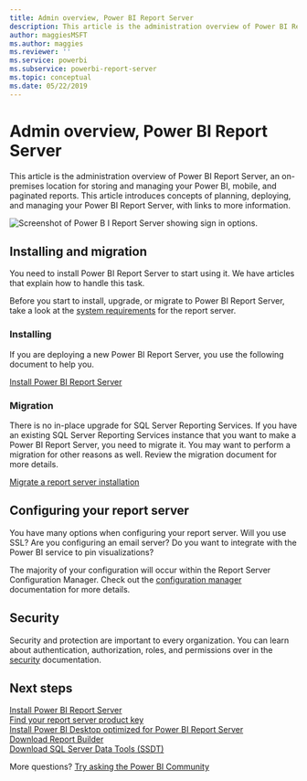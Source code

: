 ```yaml
---
title: Admin overview, Power BI Report Server
description: This article is the administration overview of Power BI Report Server, an on-premises location for storing and managing your Power BI, mobile, and paginated reports.
author: maggiesMSFT
ms.author: maggies
ms.reviewer: ''
ms.service: powerbi
ms.subservice: powerbi-report-server
ms.topic: conceptual
ms.date: 05/22/2019
---
```

# Admin overview, Power BI Report Server
This article is the administration overview of Power BI Report Server, an on-premises location for storing and managing your Power BI, mobile, and paginated reports. This article introduces concepts of planning, deploying, and managing your Power BI Report Server, with links to more information.

![Screenshot of Power B I Report Server showing sign in options.](media/admin-handbook-overview/admin-handbook.png)
 
## Installing and migration
You need to install Power BI Report Server to start using it. We have articles that explain how to handle this task.

Before you start to install, upgrade, or migrate to Power BI Report Server, take a look at the [system requirements](system-requirements.md) for the report server.

### Installing
If you are deploying a new Power BI Report Server, you use the following document to help you. 

[Install Power BI Report Server](install-report-server.md)

### Migration
There is no in-place upgrade for SQL Server Reporting Services. If you have an existing SQL Server Reporting Services instance that you want to make a Power BI Report Server, you need to migrate it. You may want to perform a migration for other reasons as well. Review the migration document for more details.

[Migrate a report server installation](migrate-report-server.md)

## Configuring your report server
You have many options when configuring your report server. Will you use SSL? Are you configuring an email server? Do you want to integrate with the Power BI service to pin visualizations?

The majority of your configuration will occur within the Report Server Configuration Manager. Check out the [configuration manager](/sql/reporting-services/install-windows/reporting-services-configuration-manager-native-mode) documentation for more details.

## Security
Security and protection are important to every organization. You can learn about authentication, authorization, roles, and permissions over in the [security](/sql/reporting-services/security/reporting-services-security-and-protection) documentation.

## Next steps
[Install Power BI Report Server](install-report-server.md)  
[Find your report server product key](find-product-key.md)  
[Install Power BI Desktop optimized for Power BI Report Server](install-powerbi-desktop.md)  
[Download Report Builder](https://www.microsoft.com/download/details.aspx?id=53613)  
[Download SQL Server Data Tools (SSDT)](/sql/ssdt/download-sql-server-data-tools-ssdt)

More questions? [Try asking the Power BI Community](https://community.powerbi.com/)